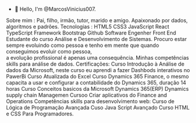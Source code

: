 - 👋 Hello, I'm @MarcosVinicius007.
  
Sobre mim : Pai, filho, irmão, tutor, marido e amigo. Apaixonado por  dados, algoritmos e padrões.
Tecnologias :
HTML5 
CSS3
JavaScript
React 
TypeScript
Framework
Bootstrap 
Github
Software Engenher Front End 
Estudante do curso Análise e Desenvolvimento de Sistemas. 
Procuro estar  sempre evoluindo como pessoa e tenho em mente que quando conseguimos evoluir como pessoa,  
a evolução profissional é apenas uma consequência. 
Minhas competências skills para análise de dados.
Certificações:
Curso Introdução à Análise de dados da Microsoft, neste curso eu aprendi a fazer Dashbods interativos no PawerBi 
Curso Atualizada do Excel
Curso Dynamics 365 Finance, o mesmo capacita a usar e configurar a contabilidade do Dynamics 365, duração 14 horas
Curso Conceitos basicos da Microsoft Dynamics 365(ERP) Dynamics supply chain Managemen
Cursoo Criar aplicativos do Finance and Operations 
Competências skills para desenvolvimento web:
Curso de Lógica de Programação Avançada
Cuso Java Script Avançado 
Curso HTML e CSS Para Programadores.
